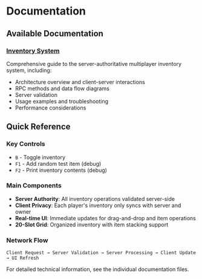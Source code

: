 # Documentation

## Available Documentation

### [Inventory System](inventory-system.md)
Comprehensive guide to the server-authoritative multiplayer inventory system, including:
- Architecture overview and client-server interactions
- RPC methods and data flow diagrams  
- Server validation
- Usage examples and troubleshooting
- Performance considerations

## Quick Reference

### Key Controls
- `B` - Toggle inventory
- `F1` - Add random test item (debug)  
- `F2` - Print inventory contents (debug)

### Main Components
- **Server Authority**: All inventory operations validated server-side
- **Client Privacy**: Each player's inventory only syncs with server and owner
- **Real-time UI**: Immediate updates for drag-and-drop and item operations
- **20-Slot Grid**: Organized inventory with item stacking support

### Network Flow
```
Client Request → Server Validation → Server Processing → Client Update → UI Refresh
```

For detailed technical information, see the individual documentation files.